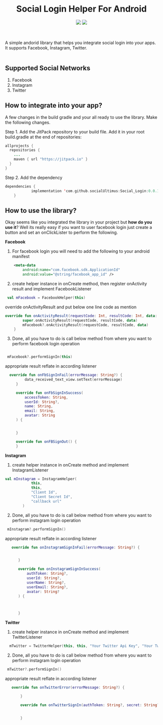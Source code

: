 <h1 align="center">Social Login Helper For Android</h1>
<p align="center">
  <a href="https://android-arsenal.com/api?level=21"> <img src="https://img.shields.io/badge/API-21%2B-blue.svg?style=flat" /></a>
  <a href="https://jitpack.io/#socialUltimus/Social_Login/"> <img src="https://jitpack.io/v/socialUltimus/Social_Login.svg" /></a>

  <br /><br />A simple andorid library that helps you integrate social login into your apps. It supports Facebook, Instagram, Twitter.
  <br /><br/>

</p>

## Supported Social Networks

1. Facebook
2. Instagram
3. Twitter


## How to integrate into your app?
A few changes in the build gradle and your all ready to use the library. Make the following changes.

Step 1. Add the JitPack repository to your build file. Add it in your root build.gradle at the end of repositories:

```java
allprojects {
  repositories {
    ...
    maven { url "https://jitpack.io" }
  }
}
```
Step 2. Add the dependency
```kotlin
dependencies {
	        implementation 'com.github.socialUltimus:Social_Login:0.0.1'
	}
```

## How to use the library?
Okay seems like you integrated the library in your project but **how do you use it**? Well its really easy if you want to user facebook login just create a button and set an onClickLister to perform the following.

**Facebook**

1. For facebook login you will need to add the following to your android manifest
```xml
    <meta-data
        android:name="com.facebook.sdk.ApplicationId"
        android:value="@string/facebook_app_id" />
```
2. create helper instance in onCreate method, then register onActivity result and implement FacebookListener
```kotlin
 val mFacebook = FacebookHelper(this)
```
override onActivityResult and put below one line code as mention

```kotlin
override fun onActivityResult(requestCode: Int, resultCode: Int, data: Intent?) {
        super.onActivityResult(requestCode, resultCode, data)
        mFacebook?.onActivityResult(requestCode, resultCode, data)
    }
```

3. Done, all you have to do is call below method from where you want to perform facebook login operation
```kotlin

 mFacebook?.performSignIn(this)

```
appropriate result reflate in according listener

```kotlin
  override fun onFbSignInFail(errorMessage: String?) {
         data_received_text_view.setText(errorMessage)
     }

     override fun onFbSignInSuccess(
         accessToken: String,
         userId: String?,
         name: String,
         email: String,
         avatar: String
     ) {


     }

     override fun onFBSignOut() {
     }

```


**Instagram**

1. create helper instance in onCreate method and implement InstagramListener

```kotlin
val mInstagram = InstagramHelper(
            this,
            this,
            "Client Id",
            "Client Secret Id",
            "callback url"
        )
```

2. Done, all you have to do is call below method from where you want to perform instagram login operation

```kotlin
 mInstagram?.performSignIn()

```

appropriate result reflate in according listener

```kotlin
   override fun onInstagramSignInFail(errorMessage: String?) {


      }

      override fun onInstagramSignInSuccess(
          authToken: String?,
          userId: String?,
          userName: String?,
          userEmail: String?,
          avatar: String?
      ) {



      }

```

**Twitter**

1. create helper instance in onCreate method and implement TwitterListener

```kotlin
  mTwitter = TwitterHelper(this, this, "Your Twitter Api Key", "Your Twitter Api Secret")

```
2. Done, all you have to do is call below method from where you want to perform instagram login operation

```kotlin
 mTwitter?.performSignIn()

```

appropriate result reflate in according listener

```kotlin
   override fun onTwitterError(errorMessage: String?) {

       }

       override fun onTwitterSignIn(authToken: String?, secret: String?, userId: Long) {


       }

```

